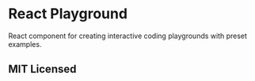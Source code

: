 # React Playground

React component for creating interactive coding playgrounds with preset examples.

## MIT Licensed